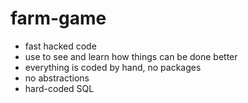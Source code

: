 # farm-game

* fast hacked code
* use to see and learn how things can be done better
* everything is coded by hand, no packages
* no abstractions
* hard-coded SQL